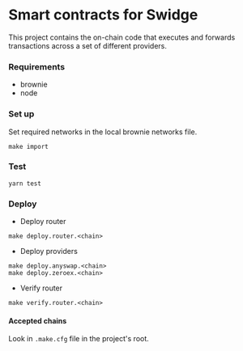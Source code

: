 # Smart contracts for Swidge

This project contains the on-chain code that executes and forwards transactions 
across a set of different providers.

### Requirements

- brownie
- node

### Set up
Set required networks in the local brownie networks file.
```shell
make import
```

### Test
```shell
yarn test
```

### Deploy

- Deploy router

```shell
make deploy.router.<chain>
```

- Deploy providers

```shell
make deploy.anyswap.<chain>
make deploy.zeroex.<chain>
```

- Verify router

```shell
make verify.router.<chain>
```

#### Accepted chains

Look in `.make.cfg` file in the project's root.



